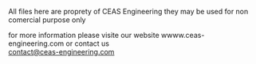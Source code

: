 All files here  are proprety of CEAS Engineering
they may be used for non comercial purpose only

for more information please visite our website 
wwww.ceas-engineering.com
or contact us  
contact@ceas-engineering.com
